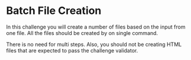 # Batch File Creation

In this challenge you will create a number of files based on the input from one file.
All the files should be created by on single command.

There is no need for multi steps.
Also, you should not be creating HTML files that are expected to pass the challenge validator.

